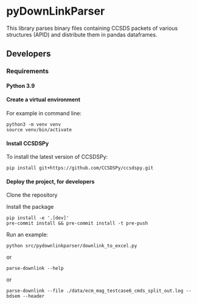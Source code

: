 # pyDownLinkParser
This library parses binary files containing CCSDS packets of various structures (APID) and distribute them in pandas dataframes.


## Developers

### Requirements

#### Python 3.9

#### Create a virtual environment

For example in command line:

    python3 -m venv venv
    source venv/bin/activate

#### Install CCSDSPy

To install the latest version of CCSDSPy:
    
    pip install git+https://github.com/CCSDSPy/ccsdspy.git


#### Deploy the project, for developers

Clone the repository

Install the package

    pip install -e '.[dev]'
    pre-commit install && pre-commit install -t pre-push

Run an example:

    python src/pydownlinkparser/downlink_to_excel.py

or

    parse-downlink --help

or

    parse-downlink --file ./data/ecm_mag_testcase6_cmds_split_out.log --bdsem --header


